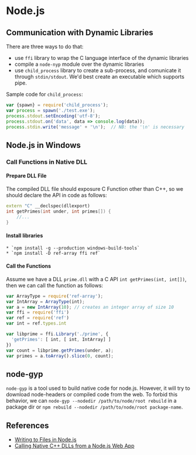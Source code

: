 
# Node.js

## Communication with Dynamic Libraries

There are three ways to do that:

  * use `ffi` library to wrap the C language interface of the dynamic libraries
  * compile a `node-nyp` module over the dynamic libraries
  * use `child_process` library to create a sub-process, and comunicate it through `stdin/stdout`. We'd best create an executable which supports pipe.

Sample code for `child_process`:
```javascript
var {spawn} = require('child_process');
var process = spawn('./test.exe');
process.stdout.setEncoding('utf-8');
process.stdout.on('data', data => console.log(data));
process.stdin.write('message' + '\n');  // NB: the '\n' is necessary
```

## Node.js in Windows

### Call Functions in Native DLL


#### Prepare DLL File

The compiled DLL file should exposure C Function other than C++, so we should declare the API in code as follows:

```C++
extern "C" __declspec(dllexport)
int getPrimes(int under, int primes[]) {
    //...
}
```

#### Install libraries
    * `npm install -g --production windows-build-tools`
    * `npm install -D ref-array ffi ref`
    
#### Call the Functions

Assume we have a DLL `prime.dll` with a C API `int getPrimes(int, int[])`, then we can call the function as follows:

```javascript
var ArrayType = require('ref-array');
var IntArray = ArrayType(int);
var a = new IntArray(10); // creates an integer array of size 10
var ffi = require('ffi')
var ref = require('ref')
var int = ref.types.int

var libprime = ffi.Library('./prime', {
  'getPrimes': [ int, [ int, IntArray] ]
})
var count = libprime.getPrimes(under, a);
var primes = a.toArray().slice(0, count);
```

## node-gyp

`node-gyp` is a tool used to build native code for node.js. However, it will try to download node-headers or compiled code from the web. To forbid this behavior, we can `node-gyp --nodedir /path/to/node/root rebuild` in a package dir or `npm rebuild --nodedir /path/to/node/root package-name`.


## References

  * [Writing to Files in Node.js](https://stackabuse.com/writing-to-files-in-node-js/)
  * [Calling Native C++ DLLs from a Node.js Web App](https://nodeaddons.com/calling-native-c-dlls-from-a-node-js-web-app/)

